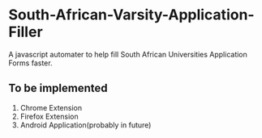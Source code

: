 # South-African-Varsity-Application-Filler
A javascript automater to help fill South African Universities Application Forms faster.

## To be implemented
1. Chrome Extension
2. Firefox Extension
3. Android Application(probably in future)
